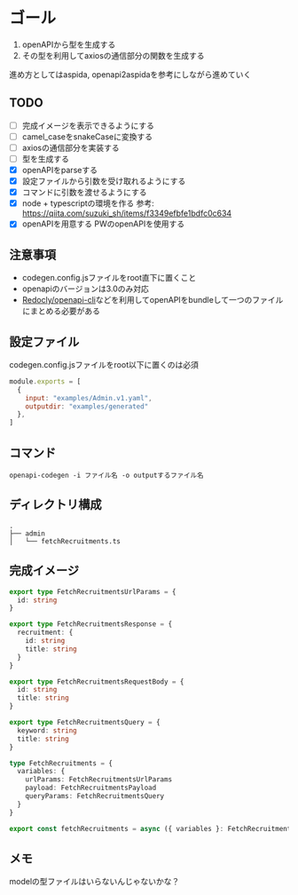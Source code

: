 # ゴール
1. openAPIから型を生成する
2. その型を利用してaxiosの通信部分の関数を生成する

進め方としてはaspida, openapi2aspidaを参考にしながら進めていく

## TODO
- [ ] 完成イメージを表示できるようにする
- [ ] camel_caseをsnakeCaseに変換する
- [ ] axiosの通信部分を実装する
- [ ] 型を生成する
- [x] openAPIをparseする
- [x] 設定ファイルから引数を受け取れるようにする
- [x] コマンドに引数を渡せるようにする
- [x] node + typescriptの環境を作る
  参考: https://qiita.com/suzuki_sh/items/f3349efbfe1bdfc0c634 
- [x] openAPIを用意する
  PWのopenAPIを使用する

## 注意事項
- codegen.config.jsファイルをroot直下に置くこと
- openapiのバージョンは3.0のみ対応
- [Redocly/openapi-cli](https://github.com/Redocly/openapi-cli)などを利用してopenAPIをbundleして一つのファイルにまとめる必要がある

## 設定ファイル
codegen.config.jsファイルをroot以下に置くのは必須
````javascript
module.exports = [
  {
    input: "examples/Admin.v1.yaml",
    outputdir: "examples/generated"
  },
]
````

## コマンド
`openapi-codegen -i ファイル名 -o outputするファイル名`

## ディレクトリ構成
````
.
├── admin
│   └── fetchRecruitments.ts
````

## 完成イメージ

````typescript
export type FetchRecruitmentsUrlParams = {
  id: string
}

export type FetchRecruitmentsResponse = {
  recruitment: {
    id: string
    title: string
  }
}

export type FetchRecruitmentsRequestBody = {
  id: string
  title: string
}

export type FetchRecruitmentsQuery = {
  keyword: string
  title: string
}

type FetchRecruitments = {
  variables: {
    urlParams: FetchRecruitmentsUrlParams
    payload: FetchRecruitmentsPayload
    queryParams: FetchRecruitmentsQuery
  }
}

export const fetchRecruitments = async ({ variables }: FetchRecruitments): AxiosResponse => {}
````
## メモ
modelの型ファイルはいらないんじゃないかな？
